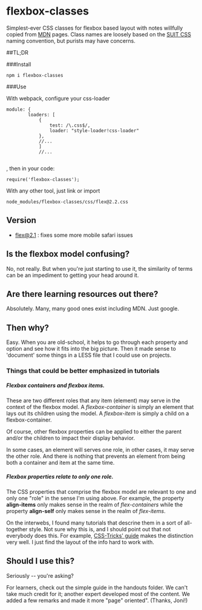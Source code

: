 # flexbox-classes
Simplest-ever CSS classes for flexbox based layout with notes willfully copied
from [MDN](https://developer.mozilla.org/en-US/docs/Web/Guide/CSS/Flexible_boxes) pages.
Class names are loosely based on the [SUIT CSS](https://github.com/suitcss/suit/blob/master/doc/README.md)
naming convention, but purists may have concerns.

##TL;DR

###Install 
```
npm i flexbox-classes
```
###Use

With webpack, configure your css-loader

```
module: {
		loaders: [
			{
				test: /\.css$/,
				loader: "style-loader!css-loader"
			},
			//...
			]
			//...
			
```

, then in your code:
```
require('flexbox-classes');
```
With any other tool, just link or import

`node_modules/flexbox-classes/css/flex@2.2.css`

## Version

- flex@2.1 : fixes some more mobile safari issues

## Is the flexbox model confusing?
No, not really.  But when you're just starting to use it, the similarity of terms
can be an impediment to getting your head around it.

## Are there learning resources out there?
Absolutely. Many, many good ones exist including MDN. Just google.

## Then why?
Easy. When you are old-school, it helps to go through each property and option
and see how it fits into the big picture.  Then it made sense to 'document'
some things in a LESS file that I could use on projects.

### Things that could be better emphasized in tutorials

##### Flexbox containers and flexbox items.
These are two different roles that any item (element) may serve in the context
of the flexbox model.  A _flexbox-container_ is simply an element that lays out
its children using the model.  A _flexbox-item_ is simply a child on a flexbox-container.

Of course, other flexbox properties can be applied to either the parent and/or the
children to impact their display behavior.

 In some cases, an element will serves one role, in other cases, it may serve the
 other role. And there is nothing that prevents an element from being both a
 container and item at the same time.

##### Flexbox properties relate to only one role.
The CSS properties that comprise the flexbox model are relevant to one and
only one "role" in the sense I'm using above. For example, the property **align-items**
only makes sense in the realm of _flex-containers_ while the property **align-self** only
makes sense in the realm of _flex-items_.

On the interwebs, I found many tutorials that descrine them in a sort of all-together style.
Not sure why this is, and I should point out that not everybody does this. For example, [CSS-Tricks' guide](https://css-tricks.com/snippets/css/a-guide-to-flexbox/) makes the distinction very well. I just find the layout of the info hard to work with.

## Should I use this?
Seriously -- you're asking?

For learners, check out the simple guide in the handouts folder.  We can't take much credit for it; another expert developed most of the content. We added a few remarks and made it more "page" oriented".  (Thanks, Joni!)
